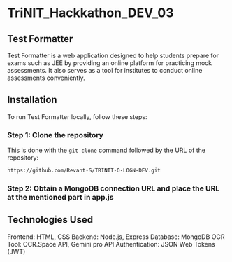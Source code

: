 # TriNIT_Hackkathon_DEV_03

## Test Formatter

Test Formatter is a web application designed to help students prepare for exams such as JEE by providing an online platform for practicing mock assessments. It also serves as a tool for institutes to conduct online assessments conveniently.

## Installation

To run Test Formatter locally, follow these steps:

### Step 1: Clone the repository

This is done with the `git clone` command followed by the URL of the repository:

```bash
https://github.com/Revant-S/TRINIT-O-LOGN-DEV.git
```

### Step 2: Obtain a MongoDB connection URL and place the URL at the mentioned part in app.js

## Technologies Used

Frontend: HTML, CSS
Backend: Node.js, Express
Database: MongoDB
OCR Tool: OCR.Space API, Gemini pro API
Authentication: JSON Web Tokens (JWT)





